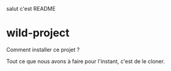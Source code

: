salut c'est README

# wild-project

Comment installer ce projet ?

Tout ce que nous avons à faire pour l'instant, c'est de le cloner.